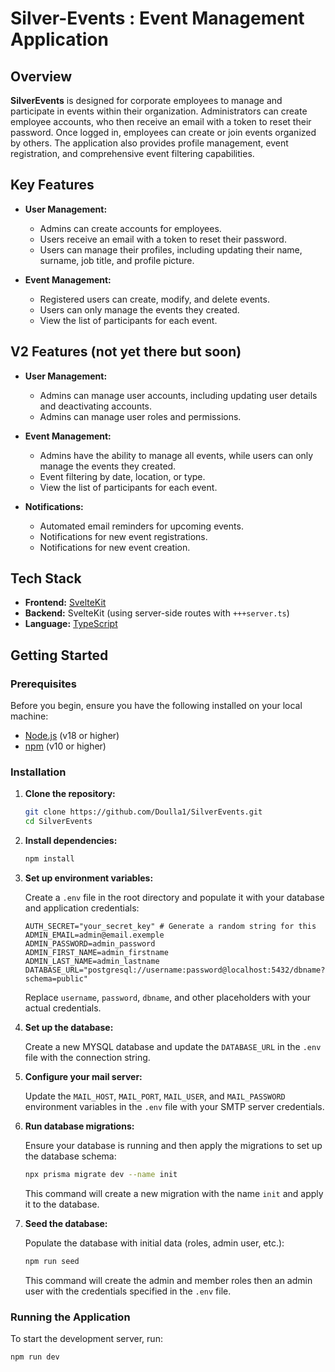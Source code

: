 

# Silver-Events : Event Management Application

## Overview

**SilverEvents** is designed for corporate employees to manage and participate in events within their organization. Administrators can create employee accounts, who then receive an email with a token to reset their password. Once logged in, employees can create or join events organized by others. The application also provides profile management, event registration, and comprehensive event filtering capabilities.

## Key Features

- **User Management:**
    - Admins can create accounts for employees.
    - Users receive an email with a token to reset their password.
    - Users can manage their profiles, including updating their name, surname, job title, and profile picture.

- **Event Management:**
    - Registered users can create, modify, and delete events.
    - Users can only manage the events they created.
    - View the list of participants for each event.
  
## V2 Features (not yet there but soon)

- **User Management:**
    - Admins can manage user accounts, including updating user details and deactivating accounts.
    - Admins can manage user roles and permissions.
- **Event Management:**
    - Admins have the ability to manage all events, while users can only manage the events they created.
    - Event filtering by date, location, or type.
    - View the list of participants for each event.

- **Notifications:**
    - Automated email reminders for upcoming events.
    - Notifications for new event registrations.
    - Notifications for new event creation.

## Tech Stack

- **Frontend:** [SvelteKit](https://kit.svelte.dev/)
- **Backend:** SvelteKit (using server-side routes with `+++server.ts`)
- **Language:** [TypeScript](https://www.typescriptlang.org/)

## Getting Started

### Prerequisites

Before you begin, ensure you have the following installed on your local machine:

- [Node.js](https://nodejs.org/) (v18 or higher)
- [npm](https://www.npmjs.com/) (v10 or higher)

### Installation

1. **Clone the repository:**

    ```bash
    git clone https://github.com/Doulla1/SilverEvents.git
    cd SilverEvents
    ```

2. **Install dependencies:**

    ```bash
    npm install
    ```

3. **Set up environment variables:**

   Create a `.env` file in the root directory and populate it with your database and application credentials:

    ```env
    AUTH_SECRET="your_secret_key" # Generate a random string for this
    ADMIN_EMAIL=admin@email.exemple
    ADMIN_PASSWORD=admin_password
    ADMIN_FIRST_NAME=admin_firstname
    ADMIN_LAST_NAME=admin_lastname
    DATABASE_URL="postgresql://username:password@localhost:5432/dbname?schema=public" 
    ```

   Replace `username`, `password`, `dbname`, and other placeholders with your actual credentials.


4. **Set up the database:**

   Create a new MYSQL database and update the `DATABASE_URL` in the `.env` file with the connection string.


5. **Configure your mail server:**

   Update the `MAIL_HOST`, `MAIL_PORT`, `MAIL_USER`, and `MAIL_PASSWORD` environment variables in the `.env` file with your SMTP server credentials. 


6. **Run database migrations:**

   Ensure your database is running and then apply the migrations to set up the database schema:

    ```bash
    npx prisma migrate dev --name init
    ```
    This command will create a new migration with the name `init` and apply it to the database.


7. **Seed the database:**

   Populate the database with initial data (roles, admin user, etc.):

    ```bash
    npm run seed
    ```
    This command will create the admin and member roles then an admin user with the credentials specified in the `.env` file.

### Running the Application

To start the development server, run:

```bash
npm run dev
